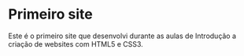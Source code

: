 # Primeiro site
Este é o primeiro site que desenvolvi durante as aulas de  Introdução a criação de websites com HTML5 e CSS3.